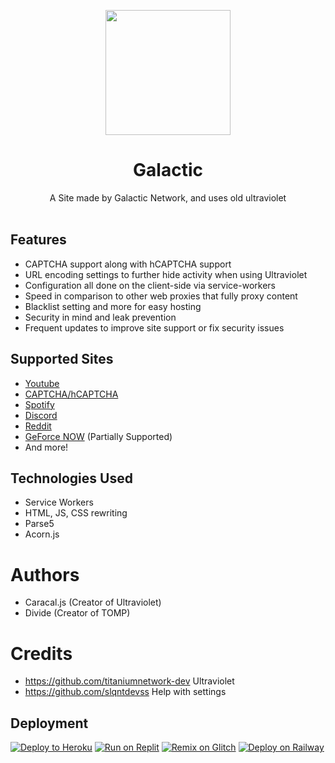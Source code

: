 <p align="center"><img src="https://raw.githubusercontent.com/GalacticNetwork/Galactic/main/static/newlogo.png" height="200">
</p>

<h1 align="center">Galactic</h1>

<p align="center">A Site made by Galactic Network, and uses old ultraviolet<br><br></p>

## Features
- CAPTCHA support along with hCAPTCHA support
- URL encoding settings to further hide activity when using Ultraviolet
- Configuration all done on the client-side via service-workers
- Speed in comparison to other web proxies that fully proxy content
- Blacklist setting and more for easy hosting
- Security in mind and leak prevention
- Frequent updates to improve site support or fix security issues

## Supported Sites
- [Youtube](https://www.youtube.com)
- [CAPTCHA/hCAPTCHA](https://www.captcha.net)
- [Spotify](https://spotify.com)
- [Discord](https://discord.com)
- [Reddit](https://reddit.com)
- [GeForce NOW](https://play.geforcenow.com/) (Partially Supported)
- And more!

## Technologies Used
- Service Workers
- HTML, JS, CSS rewriting
- Parse5
- Acorn.js

# Authors

- Caracal.js (Creator of Ultraviolet)
- Divide (Creator of TOMP)

# Credits
- https://github.com/titaniumnetwork-dev Ultraviolet
- https://github.com/slqntdevss Help with settings
## Deployment
<a target="_blank" href="https://heroku.com/deploy/?template=https://github.com/GalacticNetwork/Galactic"><img alt="Deploy to Heroku" src="https://binbashbanana.github.io/deploy-buttons/buttons/remade/heroku.svg"></a>
<a target="_blank" href="https://replit.com/github/GalacticNetwork/Galactic"><img alt="Run on Replit" src="https://binbashbanana.github.io/deploy-buttons/buttons/remade/replit.svg"></a>
<a target="_blank" href="https://glitch.com/edit/#!/import/git?url=https://github.com/GalacticNetwork/Galactic"><img alt="Remix on Glitch" src="https://binbashbanana.github.io/deploy-buttons/buttons/remade/glitch.svg"></a>
[![Deploy on Railway](https://binbashbanana.github.io/deploy-buttons/buttons/remade/railway.svg)](https://github.com/GalacticNetwork/Galactic/blob/main/railway.md)
